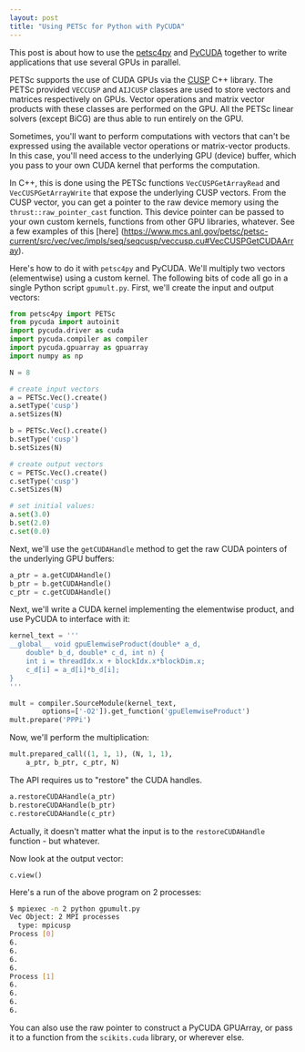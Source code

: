 ```yaml
---
layout: post
title: "Using PETSc for Python with PyCUDA"
---
```


This post is about how to use the
[petsc4py](https://bitbucket.org/petsc/petsc4py)
and [PyCUDA](https://mathema.tician.de/software/pycuda/)
together to write applications that use several GPUs
in parallel.

PETSc supports the use of CUDA GPUs via the
[CUSP](https://developer.nvidia.com/cusp) C++ library.
The PETSc provided `VECCUSP` and `AIJCUSP` classes
are used to store vectors and matrices respectively on GPUs.
Vector operations and matrix vector products
with these classes are performed on the GPU.
All the PETSc linear solvers (except BiCG)
are thus able to run entirely on the GPU.

Sometimes, you'll want to perform computations with vectors
that can't be expressed using the available vector operations
or matrix-vector products.
In this case, you'll need access to the
underlying GPU (device) buffer,
which you pass to your own CUDA kernel that performs the computation.

In C++, this is done using the PETSc functions
`VecCUSPGetArrayRead` and `VecCUSPGetArrayWrite`
that expose the underlying CUSP vectors.
From the CUSP vector,
you can get a pointer to the raw device memory
using the `thrust::raw_pointer_cast` function.
This device pointer can be passed to your own custom kernels,
functions from other GPU libraries, whatever.
See a few examples of this [here]
(https://www.mcs.anl.gov/petsc/petsc-current/src/vec/vec/impls/seq/seqcusp/veccusp.cu#VecCUSPGetCUDAArray).

Here's how to do it with `petsc4py` and PyCUDA.
We'll multiply two vectors (elementwise)
using a custom kernel.
The following bits of code all go in a single Python script `gpumult.py`.
First, we'll create the input and output vectors:

```python
from petsc4py import PETSc
from pycuda import autoinit
import pycuda.driver as cuda
import pycuda.compiler as compiler
import pycuda.gpuarray as gpuarray
import numpy as np

N = 8

# create input vectors
a = PETSc.Vec().create()
a.setType('cusp')
a.setSizes(N)

b = PETSc.Vec().create()
b.setType('cusp')
b.setSizes(N)

# create output vectors
c = PETSc.Vec().create()
c.setType('cusp')
c.setSizes(N)

# set initial values:
a.set(3.0)
b.set(2.0)
c.set(0.0)
```

Next, we'll use the `getCUDAHandle` method
to get the raw CUDA pointers
of the underlying GPU buffers:

```python
a_ptr = a.getCUDAHandle()
b_ptr = b.getCUDAHandle()
c_ptr = c.getCUDAHandle()
```

Next, we'll write a CUDA kernel implementing
the elementwise product, and use PyCUDA to interface with it:

```python
kernel_text = '''
__global__ void gpuElemwiseProduct(double* a_d,
    double* b_d, double* c_d, int n) {
    int i = threadIdx.x + blockIdx.x*blockDim.x;
    c_d[i] = a_d[i]*b_d[i];
}
'''

mult = compiler.SourceModule(kernel_text,
        options=['-O2']).get_function('gpuElemwiseProduct')
mult.prepare('PPPi')
```

Now, we'll perform the multiplication:

```python
mult.prepared_call((1, 1, 1), (N, 1, 1),
    a_ptr, b_ptr, c_ptr, N)
```

The API requires us to "restore" the CUDA handles.

```python
a.restoreCUDAHandle(a_ptr)
b.restoreCUDAHandle(b_ptr)
c.restoreCUDAHandle(c_ptr)
```

Actually, it doesn't matter what the input is to
the `restoreCUDAHandle` function - but whatever.

Now look at the output vector:

```
c.view()
```

Here's a run of the above program on 2 processes:

```bash
$ mpiexec -n 2 python gpumult.py 
Vec Object: 2 MPI processes
  type: mpicusp
Process [0]
6.
6.
6.
6.
Process [1]
6.
6.
6.
6.
```

You can also use the
raw pointer to construct a PyCUDA GPUArray,
or pass it to a function from the
`scikits.cuda` library, or wherever else.
